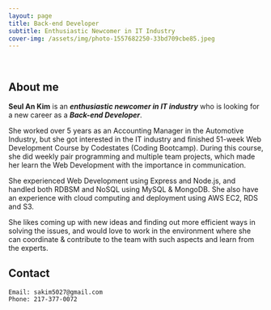 ```yaml
---
layout: page
title: Back-end Developer
subtitle: Enthusiastic Newcomer in IT Industry
cover-img: /assets/img/photo-1557682250-33bd709cbe85.jpeg
---
```


<br/>

## About me

**Seul An Kim** is an **_enthusiastic newcomer in IT industry_** who is looking for a new career as a **_Back-end Developer_**. 

She worked over 5 years as an Accounting Manager in the Automotive Industry, but she got interested in the IT industry and finished 51-week Web Development Course by Codestates (Coding Bootcamp). During this course, she did weekly pair programming and multiple team projects, which made her learn the Web Development with the importance in communication. 

She experienced Web Development using Express and Node.js, and handled both RDBSM and NoSQL using MySQL & MongoDB. She also have an experience with cloud computing and deployment using AWS EC2, RDS and S3.

She likes coming up with new ideas and finding out more efficient ways in solving the issues, and would love to work in the environment where she can coordinate & contribute to the team with such aspects and learn from the experts.

## Contact

```
Email: sakim5027@gmail.com
Phone: 217-377-0072
```
